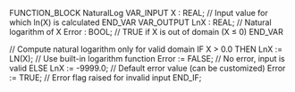 FUNCTION_BLOCK NaturalLog
VAR_INPUT
    X : REAL; // Input value for which ln(X) is calculated
END_VAR
VAR_OUTPUT
    LnX   : REAL; // Natural logarithm of X
    Error : BOOL; // TRUE if X is out of domain (X ≤ 0)
END_VAR

// Compute natural logarithm only for valid domain
IF X > 0.0 THEN
    LnX := LN(X);     // Use built-in logarithm function
    Error := FALSE;   // No error, input is valid
ELSE
    LnX := -9999.0;   // Default error value (can be customized)
    Error := TRUE;    // Error flag raised for invalid input
END_IF;
